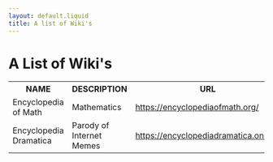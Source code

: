 ```yaml
---
layout: default.liquid
title: A list of Wiki's
---
```


# A List of Wiki's

<table>
    <tr>
        <th>NAME</th>
        <th>DESCRIPTION</th>
        <th>URL</th>
        <th>TOR*</th>
    </tr>
    <tr>
        <td>Encyclopedia of Math</td>
        <td>Mathematics</td>
        <td><a href="https://encyclopediaofmath.org/">https://encyclopediaofmath.org/</a></td>
        <td>TRUE</td>
    </tr>
    <tr>
        <td>Encyclopedia Dramatica</td>
        <td>Parody of Internet Memes</td>
        <td><a href="https://encyclopediadramatica.online">https://encyclopediadramatica.online/</a></td>
        <td>FALSE</td>
    </tr>
</table>


<!-- vim: tw=64 tabstop=4 shiftwidth=4 expandtab

